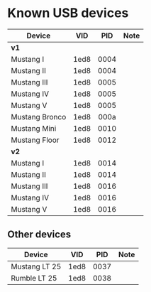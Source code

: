 # Known USB devices

| Device         | VID  | PID  | Note |
|----------------|:----:|:----:|------|
| **v1**         |      |      |      |
| Mustang I      | 1ed8 | 0004 |      |
| Mustang II     | 1ed8 | 0004 |      |
| Mustang III    | 1ed8 | 0005 |      |
| Mustang IV     | 1ed8 | 0005 |      |
| Mustang V      | 1ed8 | 0005 |      |
| Mustang Bronco | 1ed8 | 000a |      |
| Mustang Mini   | 1ed8 | 0010 |      |
| Mustang Floor  | 1ed8 | 0012 |      |
| **v2**         |      |      |      |
| Mustang I      | 1ed8 | 0014 |      |
| Mustang II     | 1ed8 | 0014 |      |
| Mustang III    | 1ed8 | 0016 |      |
| Mustang IV     | 1ed8 | 0016 |      |
| Mustang V      | 1ed8 | 0016 |      |


## Other devices

| Device         | VID  | PID  | Note |
|----------------|:----:|:----:|------|
| Mustang LT 25  | 1ed8 | 0037 |      |
| Rumble LT 25   | 1ed8 | 0038 |      |
